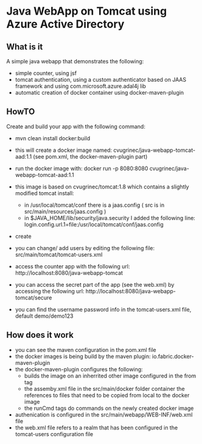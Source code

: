 # Java WebApp on Tomcat using Azure Active Directory

## What is it

A simple java webapp that demonstrates the following:
* simple counter, using jsf 
* tomcat authentication, using a custom authenticator based on JAAS framework and using com.microsoft.azure.adal4j lib
* automatic creation of docker container using docker-maven-plugin

## HowTO

Create and build your app with the following command:
* mvn clean install docker:build
* this will create a docker image named: cvugrinec/java-webapp-tomcat-aad:1.1 (see pom.xml, the docker-maven-plugin part)
* run the docker image with:  docker run -p 8080:8080 cvugrinec/java-webapp-tomcat-aad:1.1
* this image is based on cvugrinec/tomcat:1.8 which contains a slightly modified tomcat install:
  * in /usr/local/tomcat/conf there is a jaas.config ( src is in src/main/resources/jaas.config )
  * in $JAVA_HOME/lib/security/java.security I added the following line: login.config.url.1=file:/usr/local/tomcat/conf/jaas.config
* create 

* you can change/ add users by editing the following file:  src/main/tomcat/tomcat-users.xml 
* access the counter app with the following url: http://localhost:8080/java-webapp-tomcat
* you can access the secret part of the app (see the web.xml) by accessing the following url: http://localhost:8080/java-webapp-tomcat/secure
* you can find the username password info in the tomcat-users.xml file, default demo/demo123

## How does it work

* you can see the maven configuration in the pom.xml file
* the docker images is being build by the maven plugin: io.fabric.docker-maven-plugin
* the docker-maven-plugin configures the following:
  * builds the image on an inherrited other image configured in the from tag
  * the assemby.xml file in the src/main/docker folder container the references to files that need to be copied from local to the docker image
  * the runCmd tags do commands on the newly created docker image 
* authenication is configured in the src/main/webapp/WEB-INF/web.xml file
* the web.xml file refers to a realm that has been configured in the tomcat-users configuration file
